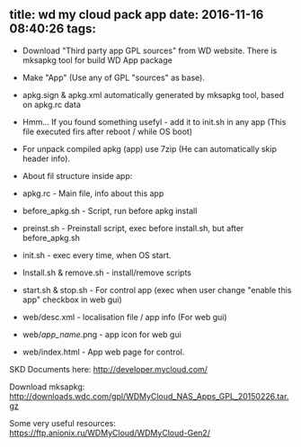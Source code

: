 title: wd my cloud pack app
date: 2016-11-16 08:40:26
tags:
---

* Download "Third party app GPL sources" from WD website. There is mksapkg tool for build WD App package
* Make "App" (Use any of GPL "sources" as base).
* apkg.sign & apkg.xml automatically generated by mksapkg tool, based on apkg.rc data
* Hmm... If you found something usefyl - add it to init.sh in any app (This file executed firs after reboot / while OS boot)
* For unpack compiled apkg (app) use 7zip (He can automatically skip header info).
* About fil structure inside app:

* apkg.rc - Main file, info about this app
* before_apkg.sh - Script, run before apkg install
* preinst.sh - Preinstall script, exec before install.sh, but after before_apkg.sh
* init.sh - exec every time, when OS start.
* Install.sh & remove.sh - install/remove scripts
* start.sh & stop.sh - For control app (exec when user change "enable this app" checkbox in web gui)
* web/desc.xml - localisation file / app info (For web gui)
* web/*app_name*.png - app icon for web gui
* web/index.html - App web page for control.


SKD Documents here: http://developer.mycloud.com/

Download mksapkg: http://downloads.wdc.com/gpl/WDMyCloud_NAS_Apps_GPL_20150226.tar.gz

Some very useful resources: https://ftp.anionix.ru/WDMyCloud/WDMyCloud-Gen2/

